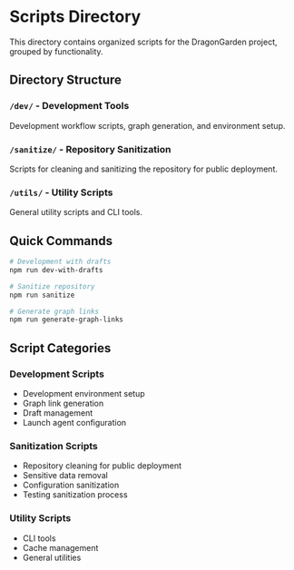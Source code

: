 # Scripts Directory

This directory contains organized scripts for the DragonGarden project, grouped by functionality.

## Directory Structure

### `/dev/` - Development Tools

Development workflow scripts, graph generation, and environment setup.

### `/sanitize/` - Repository Sanitization

Scripts for cleaning and sanitizing the repository for public deployment.

### `/utils/` - Utility Scripts

General utility scripts and CLI tools.

## Quick Commands

```bash
# Development with drafts
npm run dev-with-drafts

# Sanitize repository
npm run sanitize

# Generate graph links
npm run generate-graph-links
```

## Script Categories

### Development Scripts

- Development environment setup
- Graph link generation
- Draft management
- Launch agent configuration

### Sanitization Scripts

- Repository cleaning for public deployment
- Sensitive data removal
- Configuration sanitization
- Testing sanitization process

### Utility Scripts

- CLI tools
- Cache management
- General utilities

